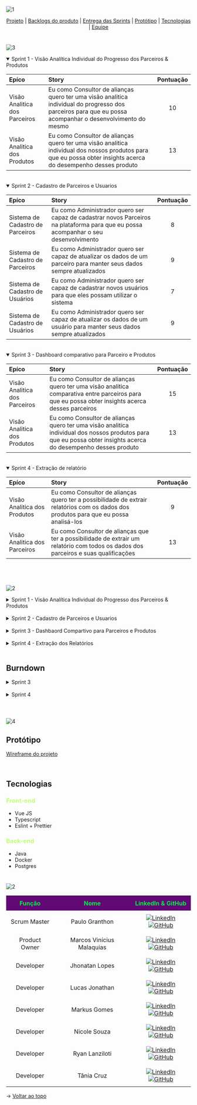 <br id="topo">![1](https://github.com/projetoKhali/api4/assets/108769169/ecda074a-ef3f-4ca5-9cf0-d4b559bcbec5)

<p align="center">
    <a href="#sobre">Projeto</a>  |
    <a href="#backlogs">Backlogs do produto</a>  |
    <a href="#entrega">Entrega das Sprints</a>  |
    <a href="#prototipo">Protótipo</a>   |
    <a href="#tecnologias">Tecnologias</a>  |
    <a href="#equipe">Equipe</a>
</p>

<span id="sobre">

<span id="backlogs">

#

![3](https://github.com/projetoKhali/api4/assets/111438883/5e49ebb5-8789-44d0-9a86-0018b7bcaa05)

<details open>
<summary>Sprint 1 - Visão Analítica Individual do Progresso dos Parceiros & Produtos </summary>


| **Epíco** | **Story** | **Pontuação** |
| :-----  | :----- | :-------------------: | 
| Visão Analitica dos Parceiros |Eu como Consultor de alianças quero ter uma visão analitica individual do progresso dos parceiros para que eu possa acompanhar o desenvolvimento do mesmo | 10	|
| Visão Analitica dos Produtos |Eu como Consultor de alianças quero ter uma visão analitica individual dos nossos produtos para que eu possa obter insights acerca do desempenho desses produto | 13 |

</details>
</br>
<details open>

<summary> Sprint 2 - Cadastro de Parceiros e Usuarios </summary>

| **Epíco** | **Story** | **Pontuação** |
| :-------- | :----- | :-------------------: | 
| Sistema de Cadastro de Parceiros |Eu como Administrador quero ser capaz de cadastrar novos Parceiros na plataforma para que eu possa acompanhar o seu desenvolvimento | 8 |
| Sistema de Cadastro de Parceiros |Eu como Administrador quero ser capaz de atualizar os dados de um parceiro para manter seus dados sempre atualizados | 9 |
| Sistema de Cadastro de Usuários |Eu como Administrador quero ser capaz de cadastrar novos usuários para que eles possam utilizar o sistema | 7 |
| Sistema de Cadastro de Usuários |Eu como Administrador quero ser capaz de atualizar os dados de um usuário para manter seus dados sempre atualizados | 9 |

</details>
</br>

<details open>

<summary> Sprint 3 - Dashboard comparativo para Parceiro e Produtos </summary>

| **Epíco** | **Story** | **Pontuação** |
| :-------- | :----- | :-------------------: | 
| Visão Analitica dos Parceiros | Eu como Consultor de alianças quero ter uma visão analitica comparativa entre parceiros para que eu possa obter insights acerca desses parceiros | 15 |
| Visão Analitica dos Produtos |  Eu como Consultor de alianças quero ter uma visão analitica individual dos nossos produtos para que eu possa obter insights acerca do desempenho desses produto | 13 |

</details>
</br>

<details open>

<summary> Sprint 4 - Extração de relatório </summary>

| **Epíco** | **Story** | **Pontuação** |
| :-------- | :----- | :-------------------: | 
| Visão Analitica dos Produtos |  Eu como Consultor de alianças quero ter a possibilidade de extrair relatórios com os dados dos produtos para que eu possa analisá-los | 9 |
| Visão Analitica dos Parceiros |  Eu como Consultor de alianças que ter a possibilidade de extrair um relatório com todos os dados dos parceiros e suas qualificações | 13 |

</details>
</br>



<span id="entrega">


#

![2](https://github.com/projetoKhali/api4/assets/111438883/44b951f1-4b9e-42b8-8b17-d6fafecdfc0a)

<details>

<summary>Sprint 1 - Visão Analítica Individual do Progresso dos Parceiros & Produtos </summary>

## De 25/03 a 14/04 

### Visão Analítica Individual do Progresso dos Parceiros
  - Dashboard interativo com gráficos e métricas que mostram o progresso individual dos parceiros em relação às tracks, expertises e qualificadores, dados que serão analisados:
>* Progresso médio do parceiro por track, progresso por expertise, qauntidade de expertises concluidas e em andamentos, tempo médio de conclusão de expertise e qualificador.
  
  - Wireframe das telas do dashboard para aprovação e visualização prévia.
  - Modelagem do banco de dados com tabelas necessárias para armazenar informações sobre o progresso dos parceiros.
  - Documentação detalhada da estrutura do banco de dados, incluindo diagrama de entidade-relacionamento (DER) ou modelo relacional.

### Visão Analítica Individual dos Produtos
  - Dashboard Interativo com graficos e métricas que mostram o progresso individual das tracks suas expertises e qualificadores em relação ao parceiros, dados que serão analisados: 
  >* Média de conclusão da track, expertise e qualificador, número de parceiros por tracks e expertise, média de conclusão da expertise e qualificar.
  - Wireframe das telas do dashboard para aprovação e visualização prévia.
  - Modelagem do banco de dados com tabelas necessárias para armazenar informações sobre o progresso dos produtos.
  - Documentação detalhada da estrutura do banco de dados, incluindo diagrama de entidade-relacionamento (DER) ou modelo relacional.

</details>
</br>
<details>

<summary> Sprint 2 - Cadastro de Parceiros e Usuarios </summary>

### Formulário para Cadastro e Atualização de Parceiros:
- Desenvolvimento de uma tela com formulário intuitivo para o cadastro de novos parceiros.
- Implementação da funcionalidade de edição para parceiros já cadastrados, garantindo uma experiência contínua de gerenciamento de informações.
- Wireframe das Telas de Cadastro de Parceiros para Aprovação.

### Formulário para Cadastro e Atualização de Usuários:
- Desenvolvimento de uma tela com formulário intuitivo para o cadastro de novos usuários, garantindo uma experiência amigável e eficiente.
- Implementação da funcionalidade de edição para usuários já cadastrados, garantindo uma experiência contínua de gerenciamento de informações.
- Wireframe das Telas de Cadastro de Usuários para Aprovação.

</details>
</br>
<details>

<summary> Sprint 3 - Dashbaord Compartivo para Parceiros e Produtos </summary>

## De 06/05 a 25/05 

### Visão Analítica Comparativo entre Parceiros
  - Dashboard interativo com métricas que mostram o comparativo entre parceiros em relação às tracks, expertises, qualificadores e região, dados que serão analisados:
>* Área de atuação no BR, Tracks escolhidas, Expertises alcançadas, Certificações realizadas e Quantidade de profissionais
  - Wireframe das telas do dashboard para aprovação e visualização prévia.
 

### Visão Analítica comparativa entre Produtos
  - Dashboard Interativo com métricas que mostram o comparativo das tracks suas expertises e qualificadores em relação aos parceiros e regiões, dados que serão analisados:
  >* Número de parceiros, Número de expertises, Número de qualificadores, Tempo médio de conclusão, Percentual médio de conclusão e Taxa de abandono
  - Wireframe das telas do dashboard para aprovação e visualização prévia.

</details>
</br>
<details>

<summary> Sprint 4 - Extração dos Relatórios </summary>

### Extração de Relatórios de Parceiros
- Interface para a extração de relatórios contendo informações de todos os parceiros, incluindo: nome, ID da empresa, cidade, trilha, expertise, qualificador, data de início, data de conclusão e vencimento.
- Implementação de filtros para tornar a extração dos relatórios mais dinâmica e eficiente.

### Extração de Relatórios de Produtos
- Interface para a extração de relatórios contendo informações de todos os produtos, incluindo: nome, expertises, qualificadores e parceiros.
- Implementação de filtros para tornar a extração dos relatórios mais dinâmica e eficiente.

</details>
</br>

## Burndown

<details>
<summary> Sprint 3 </summary>

![Apresentação sem título](https://github.com/projetoKhali/api4/assets/111438883/7c257739-c2bf-46bd-9acf-7c0d976568ce)

</details>
</br>

<details>
<summary> Sprint 4 </summary>

</details>
</br>
<span id="prototipo">

#
![4](https://github.com/projetoKhali/api4/assets/111438883/88c0ad5e-a983-408d-9036-7493a7e74b7e)

## Protótipo

<span id="tecnologias">

[Wireframe do projeto](https://www.figma.com/proto/xv1PCPoN53l0FKuZaYchth/API-4-Oracle?type=design&node-id=38-2&t=7oac2UWs5HIKPzvg-1&scaling=min-zoom&page-id=0%3A1&starting-point-node-id=38%3A2&mode=design)

</br>

## Tecnologias

<h3 style="color: #C1FF72  "> Front-end </h3>

  - Vue JS
  - Typescript
  - Eslint + Prettier

<h3 style="color: #C1FF72  "> Back-end </h3>

- Java
- Docker
- Postgres

#


<span id="equipe">

![2](https://github.com/projetoKhali/api4/assets/108769169/1e5fe000-ec9e-409a-8db4-d97933b260cb)

<table style="width:100%; border-collapse: collapse;">
    <tr style="background-color: #620874; color: #06EF47;">
        <th style="text-align: center; text-align: center; padding: 10px;">Função</th>
        <th style="text-align: center; text-align: center; padding: 10px;">Nome</th>
        <th style="text-align: center; text-align: center; padding: 10px;">LinkedIn & GitHub</th>
    </tr>
    <tr>
        <td style="text-align: center; text-align: center; padding: 10px;">Scrum Master</td>
        <td style="text-align: center; text-align: center; padding: 10px;">Paulo Granthon</td>
        <td style="text-align: center; text-align: center; padding: 10px;">
            <a href="https://www.linkedin.com/in/paulo-granthon/"><img src="https://img.shields.io/badge/-Linkedin-blue?style=flat-square&logo=Linkedin&logoColor=white" alt="LinkedIn"></a>
            <a href="https://github.com/paulo-granthon"><img src="https://img.shields.io/badge/-GitHub-111217?style=flat-square&logo=github&logoColor=white" alt="GitHub"></a>
        </td>
    </tr>
    <tr>
        <td style="text-align: center; text-align: center; padding: 10px;">Product Owner</td>
        <td style="text-align: center; text-align: center; padding: 10px;">Marcos Vinícius Malaquias</td>
        <td style="text-align: center; text-align: center; padding: 10px;">
            <a href="https://www.linkedin.com/in/marcos-malaquias/"><img src="https://img.shields.io/badge/-Linkedin-blue?style=flat-square&logo=Linkedin&logoColor=white" alt="LinkedIn"></a>
            <a href="https://github.com/Incivius"><img src="https://img.shields.io/badge/-GitHub-111217?style=flat-square&logo=github&logoColor=white" alt="GitHub"></a>
        </td>
    </tr>
    <tr>
        <td style="text-align: center; text-align: center; padding: 10px;">Developer</td>
        <td style="text-align: center; text-align: center; padding: 10px;">Jhonatan Lopes</td>
        <td style="text-align: center; text-align: center; padding: 10px;">
            <a href="https://www.linkedin.com/in/jhonatan-o-lopes/"><img src="https://img.shields.io/badge/-Linkedin-blue?style=flat-square&logo=Linkedin&logoColor=white" alt="LinkedIn"></a>
            <a href="https://github.com/JhonatanLop"><img src="https://img.shields.io/badge/-GitHub-111217?style=flat-square&logo=github&logoColor=white" alt="GitHub"></a>
        </td>
    </tr>
    <tr>
        <td style="text-align: center; padding: 10px;">Developer</td>
        <td style="text-align: center; padding: 10px;">Lucas Jonathan</td>
        <td style="text-align: center; padding: 10px;">
            <a href="https://www.linkedin.com/in/lucasjonathancordeirogomes/"><img src="https://img.shields.io/badge/-Linkedin-blue?style=flat-square&logo=Linkedin&logoColor=white" alt="LinkedIn"></a>
            <a href="https://github.com/lucasjonathangomes"><img src="https://img.shields.io/badge/-GitHub-111217?style=flat-square&logo=github&logoColor=white" alt="GitHub"></a>
        </td>
    </tr>
    <tr>
        <td style="text-align: center; padding: 10px;">Developer</td>
        <td style="text-align: center; padding: 10px;">Markus Gomes</td>
        <td style="text-align: center; padding: 10px;">
            <a href="https://www.linkedin.com/in/markus-gomes-013b76250"><img src="https://img.shields.io/badge/-Linkedin-blue?style=flat-square&logo=Linkedin&logoColor=white" alt="LinkedIn"></a>
            <a href="https://github.com/markusgomes"><img src="https://img.shields.io/badge/-GitHub-111217?style=flat-square&logo=github&logoColor=white" alt="GitHub"></a>
        </td>
    </tr>
    <tr>
        <td style="text-align: center; padding: 10px;">Developer</td>
        <td style="text-align: center; padding: 10px;">Nicole Souza</td>
        <td style="text-align: center; padding: 10px;">
            <a href="https://www.linkedin.com/in/nicolem-souza/"><img src="https://img.shields.io/badge/-Linkedin-blue?style=flat-square&logo=Linkedin&logoColor=white" alt="LinkedIn"></a>
            <a href="https://github.com/NicSouza"><img src="https://img.shields.io/badge/-GitHub-111217?style=flat-square&logo=github&logoColor=white" alt="GitHub"></a>
        </td>
    </tr>
    <tr>
        <td style="text-align: center; padding: 10px;">Developer</td>
        <td style="text-align: center; padding: 10px;">Ryan Lanziloti</td>
        <td style="text-align: center; padding: 10px;">
            <a href="https://www.linkedin.com/in/ryan-lanziloti-de-faria-teixeira-67a38822b/"><img src="https://img.shields.io/badge/-Linkedin-blue?style=flat-square&logo=Linkedin&logoColor=white" alt="LinkedIn"></a>
            <a href="https://github.com/ryanlanziloti"><img src="https://img.shields.io/badge/-GitHub-111217?style=flat-square&logo=github&logoColor=white" alt="GitHub"></a>
        </td>
    </tr>
    <tr>
        <td style="text-align: center; padding: 10px;">Developer</td>
        <td style="text-align: center; padding: 10px;">Tânia Cruz</td>
        <td style="text-align: center; padding: 10px;">
            <a href="https://www.linkedin.com/in/tânia-cruz-30ab5812a/"><img src="https://img.shields.io/badge/-Linkedin-blue?style=flat-square&logo=Linkedin&logoColor=white" alt="LinkedIn"></a>
            <a href="https://github.com/taniacruzz"><img src="https://img.shields.io/badge/-GitHub-111217?style=flat-square&logo=github&logoColor=white" alt="GitHub"></a>
        </td>
    </tr>
</table>



→ [Voltar ao topo](#topo)

